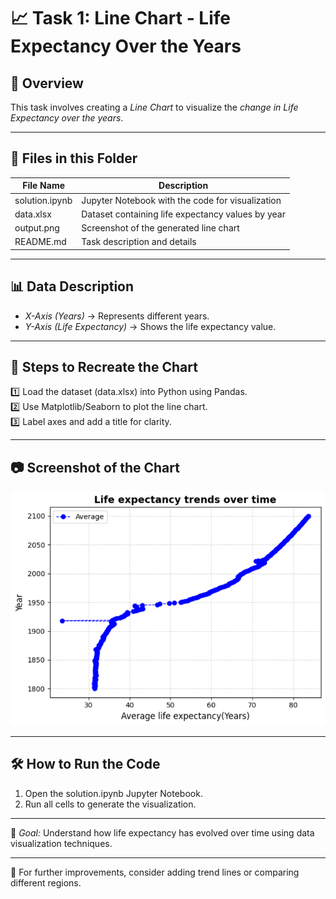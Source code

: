 # 📈 Task 1: Line Chart - Life Expectancy Over the Years

## 📌 Overview  
This task involves creating a *Line Chart* to visualize the *change in Life Expectancy over the years*. 

---

## 📂 Files in this Folder

| File Name         | Description                                    |
|------------------|--------------------------------|
| solution.ipynb | Jupyter Notebook with the code for visualization |
| data.xlsx       | Dataset containing life expectancy values by year |
| output.png     | Screenshot of the generated line chart |
| README.md      | Task description and details |

---

## 📊 Data Description
- *X-Axis (Years)* → Represents different years.
- *Y-Axis (Life Expectancy)* → Shows the life expectancy value.

---

## 📜 Steps to Recreate the Chart
1️⃣ Load the dataset (data.xlsx) into Python using Pandas.  
2️⃣ Use Matplotlib/Seaborn to plot the line chart.  
3️⃣ Label axes and add a title for clarity.  

---

## 📷 Screenshot of the Chart
![Life Expectancy Chart](output.png)

---

## 🛠 How to Run the Code
1. Open the solution.ipynb Jupyter Notebook.
2. Run all cells to generate the visualization.

---

🚀 *Goal:* Understand how life expectancy has evolved over time using data visualization techniques.

---

🔗 For further improvements, consider adding trend lines or comparing different regions.
